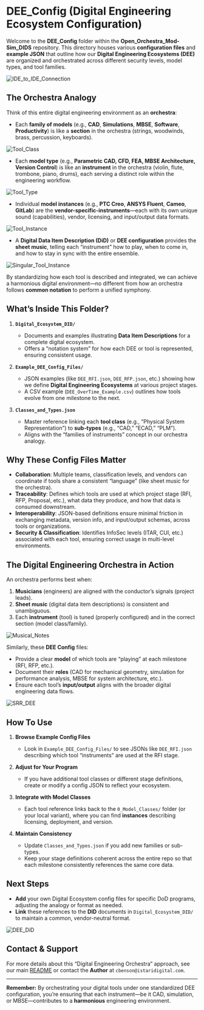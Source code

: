# DEE_Config (Digital Engineering Ecosystem Configuration)

Welcome to the **DEE_Config** folder within the **Open_Orchestra_Mod-Sim_DIDS** repository. This directory houses various **configuration files** and **example JSON** that outline how our **Digital Engineering Ecosystems (DEE)** are organized and orchestrated across different security levels, model types, and tool families.

![IDE_to_IDE_Connection](images/IDE_to_IDE_Connection.png)

## The Orchestra Analogy

Think of this entire digital engineering environment as an **orchestra**:
- Each **family of models** (e.g., **CAD**, **Simulations**, **MBSE**, **Software**, **Productivity**) is like a **section** in the orchestra (strings, woodwinds, brass, percussion, keyboards).

![Tool_Class](images/Tool_Class.png)

- Each **model type** (e.g., **Parametric CAD, CFD, FEA, MBSE Architecture, Version Control**) is like an **instrument** in the orchestra (violin, flute, trombone, piano, drums), each serving a distinct role within the engineering workflow.

![Tool_Type](images/Tool_Type.png)

- Individual **model instances** (e.g., **PTC Creo**, **ANSYS Fluent**, **Cameo**, **GitLab**) are the **vendor-specific-instruments**—each with its own unique sound (capabilities), vendor, licensing, and input/output data formats.

![Tool_Instance](images/Tool_Instance.png)
  
- A **Digital Data Item Description (DiD)** or **DEE configuration** provides the **sheet music**, telling each “instrument” how to play, when to come in, and how to stay in sync with the entire ensemble.

![Singular_Tool_Instance](images/Singular_Tool_Instance.png)


By standardizing how each tool is described and integrated, we can achieve a harmonious digital environment—no different from how an orchestra follows **common notation** to perform a unified symphony.


## What’s Inside This Folder?

1. **`Digital_Ecosystem_DID/`**  
   - Documents and examples illustrating **Data Item Descriptions** for a complete digital ecosystem.  
   - Offers a “notation system” for how each DEE or tool is represented, ensuring consistent usage.

2. **`Example_DEE_Config_Files/`**  
   - JSON examples (like `DEE_RFI.json`, `DEE_RFP.json`, etc.) showing how we define **Digital Engineering Ecosystems** at various project stages.  
   - A CSV example (`DEE_OverTime_Example.csv`) outlines how tools evolve from one milestone to the next.

3. **`Classes_and_Types.json`**  
   - Master reference linking each **tool class** (e.g., “Physical System Representation”) to **sub-types** (e.g., “CAD,” “ECAD,” “PLM”).  
   - Aligns with the “families of instruments” concept in our orchestra analogy.

## Why These Config Files Matter

- **Collaboration**: Multiple teams, classification levels, and vendors can coordinate if tools share a consistent “language” (like sheet music for the orchestra).
- **Traceability**: Defines which tools are used at which project stage (RFI, RFP, Proposal, etc.), what data they produce, and how that data is consumed downstream.
- **Interoperability**: JSON-based definitions ensure minimal friction in exchanging metadata, version info, and input/output schemas, across tools or organizations.
- **Security & Classification**: Identifies InfoSec levels (ITAR, CUI, etc.) associated with each tool, ensuring correct usage in multi-level environments.

## The Digital Engineering Orchestra in Action

An orchestra performs best when:
1. **Musicians** (engineers) are aligned with the conductor’s signals (project leads).  
2. **Sheet music** (digital data item descriptions) is consistent and unambiguous.  
3. Each **instrument** (tool) is tuned (properly configured) and in the correct section (model class/family).

![Musical_Notes](images/Musical_Notes.png)

Similarly, these **DEE Config** files:
- Provide a clear **model** of which tools are “playing” at each milestone (RFI, RFP, etc.).  
- Document their **roles** (CAD for mechanical geometry, simulation for performance analysis, MBSE for system architecture, etc.).  
- Ensure each tool’s **input/output** aligns with the broader digital engineering data flows.

![SRR_DEE](images/SRR_DEE.png)

## How To Use

1. **Browse Example Config Files**  
   - Look in `Example_DEE_Config_Files/` to see JSONs like `DEE_RFI.json` describing which tool “instruments” are used at the RFI stage.

2. **Adjust for Your Program**  
   - If you have additional tool classes or different stage definitions, create or modify a config JSON to reflect your ecosystem.

3. **Integrate with Model Classes**  
   - Each tool reference links back to the `0_Model_Classes/` folder (or your local variant), where you can find **instances** describing licensing, deployment, and version.

4. **Maintain Consistency**  
   - Update `Classes_and_Types.json` if you add new families or sub-types.  
   - Keep your stage definitions coherent across the entire repo so that each milestone consistently references the same core data.

## Next Steps

- **Add** your own Digital Ecosystem config files for specific DoD programs, adjusting the analogy or format as needed.  
- **Link** these references to the **DID** documents in `Digital_Ecosystem_DID/` to maintain a common, vendor-neutral format.

![DEE_DiD](images/DEE_DiD.png)

## Contact & Support

For more details about this “Digital Engineering Orchestra” approach, see our main [README](../README.md) or contact the **Author** at `cbenson@istaridigital.com`.

---

**Remember:** By orchestrating your digital tools under one standardized DEE configuration, you’re ensuring that each instrument—be it CAD, simulation, or MBSE—contributes to a **harmonious** engineering environment. 

